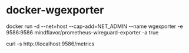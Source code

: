 # docker-wgexporter


docker run -d --net=host --cap-add=NET_ADMIN --name wgexporter -e 9586:9586 mindflavor/prometheus-wireguard-exporter -a true

curl -s http://localhost:9586/metrics


